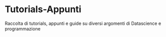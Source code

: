 # Tutorials-Appunti
Raccolta di tutorials, appunti e guide su diversi argomenti di Datascience e programmazione
